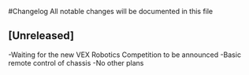 #Changelog
All notable changes will be documented in this file

## [Unreleased]
-Waiting for the new VEX Robotics Competition to be announced
-Basic remote control of chassis
-No other plans
